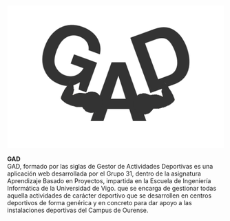 <img class="img-logo" src="img/logo.png" alt="logo"/></br>

<strong> GAD </strong></br>
GAD, formado por las siglas de Gestor de Actividades Deportivas es una aplicación web desarrollada por el Grupo 31, dentro de la asignatura Aprendizaje Basado en Proyectos, impartida en la Escuela de Ingeniería Informática de la Universidad de Vigo. que se encarga de gestionar todas aquella actividades de carácter deportivo que se desarrollen en centros deportivos de forma genérica y en concreto para dar apoyo a las instalaciones deportivas del Campus de Ourense.
